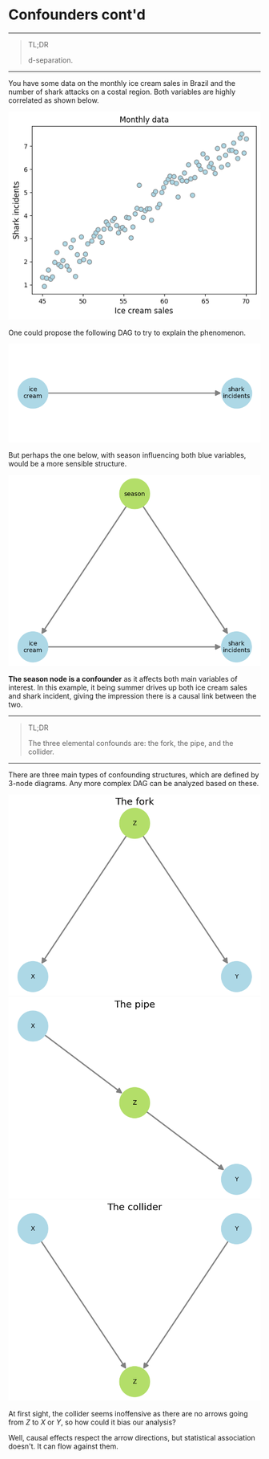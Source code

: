 # **Confounders cont'd**
---

> TL;DR
> 
> d-separation.

---

You have some data on the monthly ice cream sales in Brazil and the number of shark attacks on a costal region. Both variables are highly correlated as shown below.

![alt text](imgs/confounders1.png)

One could propose the following DAG to try to explain the phenomenon.

![alt text](imgs/confounders2.png)

But perhaps the one below, with season influencing both blue variables, would be a more sensible structure.

![alt text](imgs/confounders3.png)

**The season node is a confounder** as it affects both main variables of interest. In this example, it being summer drives up both ice cream sales and shark incident, giving the impression there is a causal link between the two.

---

> TL;DR
> 
> The three elemental confounds are: the fork, the pipe, and the collider.

---

There are three main types of confounding structures, which are defined by 3-node diagrams. Any more complex DAG can be analyzed based on these.

![alt text](imgs/confounders4.png)
![alt text](imgs/confounders5.png)
![alt text](imgs/confounders6.png)

At first sight, the collider seems inoffensive as there are no arrows going from $Z$ to $X$ or $Y$, so how could it bias our analysis?

Well, causal effects respect the arrow directions, but statistical association doesn't. It can flow against them.